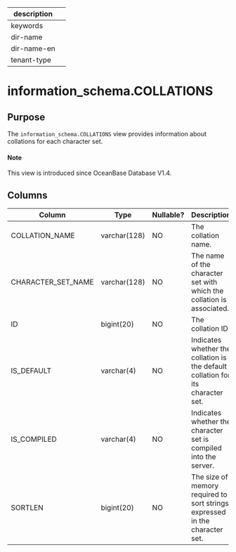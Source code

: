 |description||
|---|---|
|keywords||
|dir-name||
|dir-name-en||
|tenant-type| |

# information_schema.COLLATIONS

## Purpose

The `information_schema.COLLATIONS` view provides information about collations for each character set.

<main id="notice" type='explain'>
  <h4>Note</h4>
  <p>This view is introduced since OceanBase Database V1.4. </p>
</main>

## Columns

| **Column** | **Type** | **Nullable?** |   **Description**       |
|--------------------|--------------|----------------|---------------------------|
| COLLATION_NAME | varchar(128) | NO | The collation name. |
| CHARACTER_SET_NAME | varchar(128) | NO | The name of the character set with which the collation is associated. |
| ID | bigint(20) | NO | The collation ID. |
| IS_DEFAULT | varchar(4) | NO | Indicates whether the collation is the default collation for its character set. |
| IS_COMPILED | varchar(4) | NO | Indicates whether the character set is compiled into the server. |
| SORTLEN | bigint(20) | NO | The size of memory required to sort strings expressed in the character set. |
